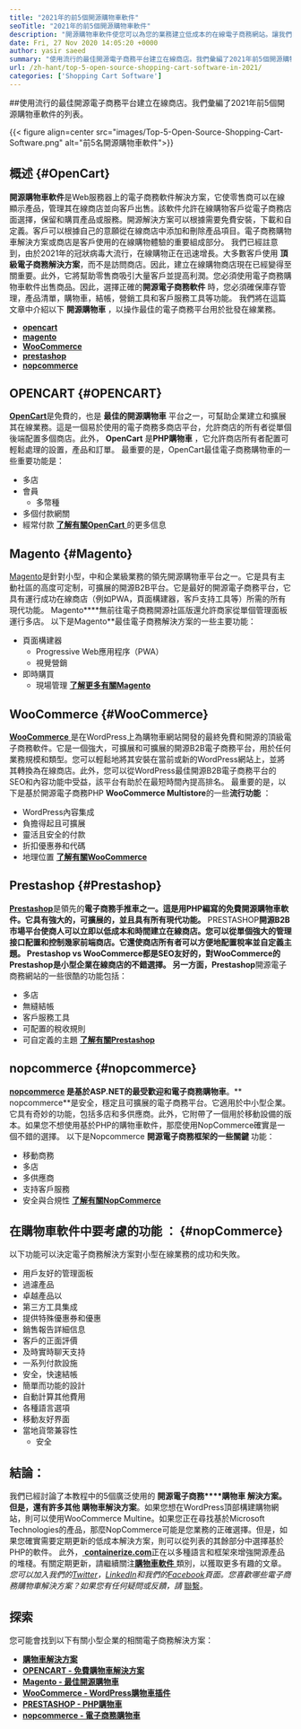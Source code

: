 ```yaml
---
title: "2021年的前5個開源購物車軟件" 
seoTitle: "2021年的前5個開源購物車軟件" 
description: "開源購物車軟件使您可以為您的業務建立低成本的在線電子商務網站。讓我們回顧一下前5個免費軟件購物車。" 
date: Fri, 27 Nov 2020 14:05:20 +0000
author: yasir saeed
summary: "使用流行的最佳開源電子商務平台建立在線商店。我們彙編了2021年前5個開源購物車軟件的列表。" 
url: /zh-hant/top-5-open-source-shopping-cart-software-in-2021/
categories: ['Shopping Cart Software']
---
```


##使用流行的最佳開源電子商務平台建立在線商店。我們彙編了2021年前5個開源購物車軟件的列表。

{{< figure align=center src="images/Top-5-Open-Source-Shopping-Cart-Software.png" alt="前5名開源購物車軟件">}}


## **概述** {#OpenCart}

**開源購物車軟件**是Web服務器上的電子商務軟件解決方案，它使零售商可以在線顯示產品，管理其在線商店並向客戶出售。該軟件允許在線購物客戶從電子商務店面選擇，保留和購買產品或服務。開源解決方案可以根據需要免費安裝，下載和自定義。客戶可以根據自己的意願從在線商店中添加和刪除產品項目。電子商務購物車解決方案或商店是客戶使用的在線購物體驗的重要組成部分。
我們已經註意到，由於2021年的冠狀病毒大流行，在線購物正在迅速增長。大多數客戶使用 **頂級電子商務解決方案**，而不是訪問商店。因此，建立在線購物商店現在已經變得至關重要。此外，它將幫助零售商吸引大量客戶並提高利潤。您必須使用電子商務購物車軟件出售商品。因此，選擇正確的**開源電子商務軟件** 時，您必須確保庫存管理，產品清單，購物車，結帳，營銷工具和客戶服務工具等功能。
我們將在這篇文章中介紹以下 **開源購物車** ，以操作最佳的電子商務平台用於批發在線業務。
* [ **opencart** ][1]
* [ **magento** ][2]
* [ **WooCommerce** ][3]
* [ **prestashop** ][4]
* [ **nopcommerce** ][5]

## OPENCART {#OPENCART}

[ **OpenCart**][6]是免費的，也是 **最佳的開源購物車** 平台之一，可幫助企業建立和擴展其在線業務。這是一個易於使用的電子商務多商店平台，允許商店的所有者從單個後端配置多個商店。此外， **OpenCart** 是**PHP購物車** ，它允許商店所有者配置可輕鬆處理的設置，產品和訂單。
最重要的是，OpenCart最佳電子商務購物車的一些重要功能是：
* 多店
* 會員
  * 多幣種
* 多個付款網關
* 經常付款
[ **了解有關OpenCart** ][7]的更多信息

## Magento {#Magento}

[Magento][8]是針對小型，中和企業級業務的領先開源購物車平台之一。它是具有主動社區的高度可定制，可擴展的開源B2B平台。它是最好的開源電子商務平台，它具有運行成功在線商店（例如PWA，頁面構建器，客戶支持工具等）所需的所有現代功能。 Magento****無前往電子商務開源社區版還允許商家從單個管理面板運行多店。
以下是Magento**最佳電子商務解決方案的一些主要功能：
* 頁面構建器
  * Progressive Web應用程序（PWA）
  * 視覺營銷
* 即時購買
  * 現場管理
[ **了解更多有關Magento** ][8]

## WooCommerce {#WooCommerce}

[ **WooCommerce** ][9]是在WordPress上為購物車網站開發的最終免費和開源的頂級電子商務軟件。它是一個強大，可擴展和可擴展的開源B2B電子商務平台，用於任何業務規模和類型。您可以輕鬆地將其安裝在當前或新的WordPress網站上，並將其轉換為在線商店。此外，您可以從WordPress最佳開源B2B電子商務平台的SEO和內容功能中受益，該平台有助於在最短時間內提高排名。
最重要的是，以下是基於開源電子商務PHP **WooCommerce Multistore**的一些**流行功能** ：
  * WordPress內容集成
* 負擔得起且可擴展
* 靈活且安全的付款
* 折扣優惠券和代碼
* 地理位置
[ **了解有關WooCommerce** ][10]

## Prestashop {#Prestashop}

[ **Prestashop**][11]是領先的**電子商務手推車之一。這是用PHP編寫的免費開源購物車軟件。它具有強大的，可擴展的，並且具有所有現代功能。** PRESTASHOP**開源B2B市場平台使商人可以立即以低成本和時間建立在線商店。您可以從單個強大的管理接口配置和控制幾家前端商店。它還使商店所有者可以方便地配置稅率並自定義主題。 Prestashop vs WooCommerce都是SEO友好的，對WooCommerce的Prestashop是小型企業在線商店的不錯選擇。
另一方面，Prestashop**開源電子商務網站的一些很酷的功能包括：
* 多店
* 無縫結帳
* 客戶服務工具
* 可配置的稅收規則
* 可自定義的主題
[ **了解有關Prestashop** ][12]

## nopcommerce {#nopcommerce}

**[nopcommerce][13] **是基於ASP.NET的最受歡迎和**電子商務購物車**。** nopcommerce**是安全，穩定且可擴展的電子商務平台。它適用於中小型企業。它具有奇妙的功能，包括多店和多供應商。此外，它附帶了一個用於移動設備的版本。如果您不想使用基於PHP的購物車軟件，那麼使用NopCommerce確實是一個不錯的選擇。
以下是Nopcommerce **開源電子商務框架的一些關鍵** 功能：
* 移動商務
* 多店
* 多供應商
* 支持客戶服務
* 安全與合規性
[ **了解有關NopCommerce** ][14]

## **在購物車軟件中要考慮的功能** ： {#nopCommerce}

以下功能可以決定電子商務解決方案對小型在線業務的成功和失敗。
* 用戶友好的管理面板
* 過濾產品
* 卓越產品以
* 第三方工具集成
* 提供特殊優惠券和優惠
* 銷售報告詳細信息
* 客戶的正面評價
* 及時實時聊天支持
* 一系列付款設施
* 安全，快速結帳
* 簡單而功能的設計
* 自動計算其他費用
* 各種語言選項
* 移動友好界面
* 當地貨幣兼容性
  * 安全

## 結論：
我們已經討論了本教程中的5個廣泛使用的 **開源電子商務****購物車 **解決方案。但是，還有許多其他** 購物車解決方案**。如果您想在WordPress頂部構建購物網站，則可以使用WooCommerce Multine。如果您正在尋找基於Microsoft Technologies的產品，那麼NopCommerce可能是您業務的正確選擇。但是，如果您確實需要定期更新的低成本解決方案，則可以從列表的其餘部分中選擇基於PHP的軟件。
此外，[ **containerize.com**][15]正在以多種語言和框架來增強開源產品的堆棧。有關定期更新，請繼續關注[**購物車軟件** ][16]類別，以獲取更多有趣的文章。 _您可以加入我們的[Twitter][17]，[LinkedIn][18]和我們的[Facebook][19]頁面。您喜歡哪些電子商務購物車解決方案？如果您有任何疑問或反饋，請_ [聯繫][20]。

## 探索
您可能會找到以下有關小型企業的相關電子商務解決方案：
* [ **購物車解決方案** ][21]
* [ **OPENCART  - 免費購物車解決方案** ][22]
* [ **Magento  - 最佳開源購物車** ][23]
* [ **WooCommerce  -  WordPress購物車插件** ][24]
* [ **PRESTASHOP  -  PHP購物車** ][25]
* [ **nopcommerce  - 電子商務購物車** ][26]



[1]: #OpenCart
[2]: #Magento
[3]: #WooCommerce
[4]: #PrestaShop
[5]: #nopCommerce
[6]: https://products.containerize.com/ecommerce/opencart/
[7]: https://www.opencart.com/
[8]: https://magento.com/
[9]: https://products.containerize.com/ecommerce/woocommerce/
[10]: https://woocommerce.com/
[11]: https://products.containerize.com/ecommerce/prestashop/
[12]: https://www.prestashop.com/
[13]: https://products.containerize.com/ecommerce/nopcommerce/
[14]: https://www.nopcommerce.com/
[15]: https://www.containerize.com/
[16]: https://blog.containerize.com/category/shopping-cart-software
[17]: https://twitter.com/containerize_co
[18]: https://www.linkedin.com/company/containerize/
[19]: http://facebook.com/containerize
[20]: mailto:yasir.saeed@aspose.com
[21]: https://products.containerize.com/ecommerce
[22]: https://products.containerize.com/ecommerce/opencart
[23]: https://products.containerize.com/ecommerce/magento
[24]: https://products.containerize.com/ecommerce/woocommerce
[25]: https://products.containerize.com/ecommerce/prestashop
[26]: https://products.containerize.com/ecommerce/nopcommerce
